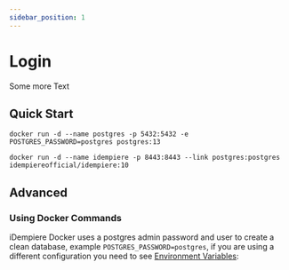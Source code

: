 ```yaml
---
sidebar_position: 1
---
```


# Login

Some more Text


## Quick Start

```shell
docker run -d --name postgres -p 5432:5432 -e POSTGRES_PASSWORD=postgres postgres:13
```

```shell
docker run -d --name idempiere -p 8443:8443 --link postgres:postgres idempiereofficial/idempiere:10
```

## Advanced

### Using Docker Commands

iDempiere Docker uses a postgres admin password and user to create a clean database, example `POSTGRES_PASSWORD=postgres`, if you are using a different configuration you need to see [Environment Variables](#environment-variables):

